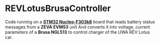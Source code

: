# REVLotusBrusaController
Code running on a **[STM32 Nucleo-F303k8](https://os.mbed.com/platforms/ST-Nucleo-F303K8/#technical-references)** board that reads battery status messages from a **ZEVA EVMS3** unit
And converts it into voltage, current parameters of a **Brusa NGL513** to control charger of the UWA REV Lotus car.
